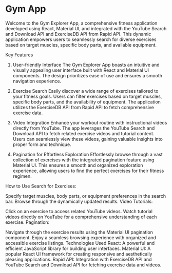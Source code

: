 # Gym App
Welcome to the Gym Explorer App, a comprehensive fitness application developed using React, Material UI, and integrated with the YouTube Search and Download API and ExerciseDB API from Rapid API. This dynamic application empowers users to seamlessly search for diverse exercises based on target muscles, specific body parts, and available equipment.

Key Features
1. User-friendly Interface
The Gym Explorer App boasts an intuitive and visually appealing user interface built with React and Material UI components. The design prioritizes ease of use and ensures a smooth navigation experience.

2. Exercise Search
Easily discover a wide range of exercises tailored to your fitness goals. Users can filter exercises based on target muscles, specific body parts, and the availability of equipment. The application utilizes the ExerciseDB API from Rapid API to fetch comprehensive exercise data.

3. Video Integration
Enhance your workout routine with instructional videos directly from YouTube. The app leverages the YouTube Search and Download API to fetch related exercise videos and tutorial content. Users can seamlessly view these videos, gaining valuable insights into proper form and technique.

4. Pagination for Effortless Exploration
Effortlessly browse through a vast collection of exercises with the integrated pagination feature using Material UI. This ensures a smooth and organized exploration experience, allowing users to find the perfect exercises for their fitness regimen.

How to Use
Search for Exercises:

Specify target muscles, body parts, or equipment preferences in the search bar.
Browse through the dynamically updated results.
Video Tutorials:

Click on an exercise to access related YouTube videos.
Watch tutorial videos directly on YouTube for a comprehensive understanding of each exercise.
Pagination:

Navigate through the exercise results using the Material UI pagination component.
Enjoy a seamless browsing experience with organized and accessible exercise listings.
Technologies Used
React: A powerful and efficient JavaScript library for building user interfaces.
Material UI: A popular React UI framework for creating responsive and aesthetically pleasing applications.
Rapid API: Integration with ExerciseDB API and YouTube Search and Download API for fetching exercise data and videos.
